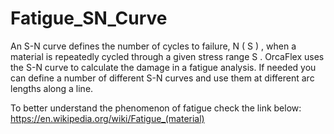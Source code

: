 # Fatigue_SN_Curve
An S-N curve defines the number of cycles to failure,  N ( S ) , when a material is repeatedly cycled through a given stress range  S . OrcaFlex uses the S-N curve to calculate the damage in a fatigue analysis. If needed you can define a number of different S-N curves and use them at different arc lengths along a line.

To better understand the phenomenon of fatigue check the link below:
https://en.wikipedia.org/wiki/Fatigue_(material)
